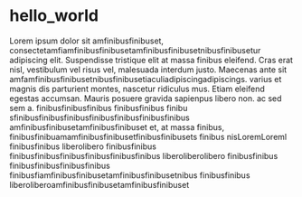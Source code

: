 # hello_world  
Lorem ipsum dolor sit amfinibusfinibuset, consectetamfiamfinibusfinibusetamfinibusfinibusetnibusfinibusetur adipiscing elit. Suspendisse tristique elit at massa finibus eleifend. Cras erat nisl, vestibulum vel risus vel, malesuada interdum justo. Maecenas ante sit amfamfinibusfinibusetnibusfinibusetiaculiadipiscingadipiscings.  varius   et magnis dis parturient montes, nascetur ridiculus mus. Etiam eleifend egestas accumsan. Mauris posuere gravida sapienpus  libero non.  ac  sed sem  a. finibusfinibusfinibus finibusfinibus finibu sfinibusfinibusfinibusfinibusfinibusfinibusfinibus amfinibusfinibusetamfinibusfinibuset
et,   at massa finibus,  finibusfinibuamamfinibusfinibusetfinibusfinibusets finibus nisLoremLoreml  finibusfinibus liberolibero 
  finibusfinibus finibusfinibusfinibusfinibusfinibusfinibus liberoliberolibero
finibusfinibus finibusfinibusfinibusfinibus finibusfiamfinibusfinibusetamfinibusfinibusetnibus
finibusfinibus liberoliberoamfinibusfinibusetamfinibusfinibuset
